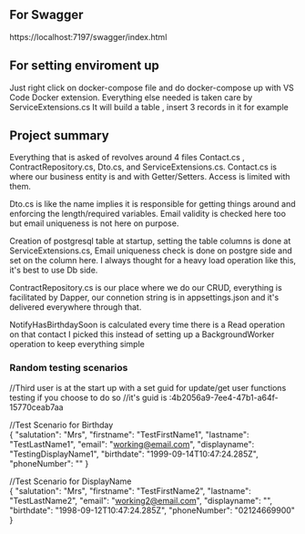 ## For Swagger
https://localhost:7197/swagger/index.html

## For  setting enviroment up
Just right click on docker-compose file and do docker-compose up with 
VS Code Docker extension. Everything else needed is taken care by ServiceExtensions.cs
It will build a table , insert 3 records in it for example


## Project summary
Everything that is asked of revolves around 4 files Contact.cs , ContractRepository.cs, Dto.cs, and ServiceExtensions.cs.
Contact.cs is where our business entity is and with Getter/Setters. Access is limited with them.

Dto.cs is like the name implies it is responsible for getting things around and enforcing the length/required variables.
Email validity is checked here too but email uniqueness is not here on purpose. 

Creation of postgresql table at startup, setting the table columns is done at ServiceExtensions.cs, Email uniqueness check is done on
postgre side and set on the column here. I always thought for a heavy load operation like this, it's best to use Db side.

ContractRepository.cs is our place where we do our CRUD, everything is facilitated by Dapper,
our connetion string is in appsettings.json and it's delivered everywhere through that.

NotifyHasBirthdaySoon is calculated every time there is a Read operation on that contact
I picked this instead of setting up a BackgroundWorker operation to keep everything simple



### Random testing scenarios
//Third user is at the start up with a set guid for update/get user functions testing if you choose to do so
//it's guid is :4b2056a9-7ee4-47b1-a64f-15770ceab7aa

//Test Scenario for Birthday
</br>
{
  "salutation": "Mrs",
  "firstname": "TestFirstName1",
  "lastname": "TestLastName1",
  "email": "working@email.com",
  "displayname": "TestingDisplayName1",
  "birthdate": "1999-09-14T10:47:24.285Z",
  "phoneNumber": ""
}

//Test Scenario for DisplayName</br>
{
  "salutation": "Mrs",
  "firstname": "TestFirstName2",
  "lastname": "TestLastName2",
  "email": "working2@email.com",
  "displayname": "",
  "birthdate": "1998-09-12T10:47:24.285Z",
  "phoneNumber": "02124669900"
}

